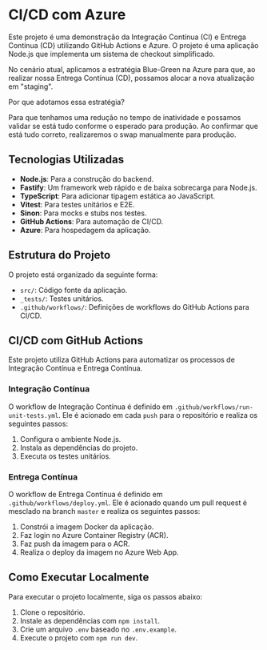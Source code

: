 # CI/CD com Azure

Este projeto é uma demonstração da Integração Contínua (CI) e Entrega Contínua (CD) utilizando GitHub Actions e Azure. O projeto é uma aplicação Node.js que implementa um sistema de checkout simplificado.

No cenário atual, aplicamos a estratégia Blue-Green na Azure para que, ao realizar nossa Entrega Contínua (CD), possamos alocar a nova atualização em "staging".

Por que adotamos essa estratégia?

Para que tenhamos uma redução no tempo de inatividade e possamos validar se está tudo conforme o esperado para produção. Ao confirmar que está tudo correto, realizaremos o swap manualmente para produção.

## Tecnologias Utilizadas

- **Node.js**: Para a construção do backend.
- **Fastify**: Um framework web rápido e de baixa sobrecarga para Node.js.
- **TypeScript**: Para adicionar tipagem estática ao JavaScript.
- **Vitest**: Para testes unitários e E2E.
- **Sinon**: Para mocks e stubs nos testes.
- **GitHub Actions**: Para automação de CI/CD.
- **Azure**: Para hospedagem da aplicação.

## Estrutura do Projeto

O projeto está organizado da seguinte forma:

- `src/`: Código fonte da aplicação.
- `_tests/`: Testes unitários.
- `.github/workflows/`: Definições de workflows do GitHub Actions para CI/CD.

## CI/CD com GitHub Actions

Este projeto utiliza GitHub Actions para automatizar os processos de Integração Contínua e Entrega Contínua.

### Integração Contínua

O workflow de Integração Contínua é definido em `.github/workflows/run-unit-tests.yml`. Ele é acionado em cada `push` para o repositório e realiza os seguintes passos:

1. Configura o ambiente Node.js.
2. Instala as dependências do projeto.
3. Executa os testes unitários.

### Entrega Contínua

O workflow de Entrega Contínua é definido em `.github/workflows/deploy.yml`. Ele é acionado quando um pull request é mesclado na branch `master` e realiza os seguintes passos:

1. Constrói a imagem Docker da aplicação.
2. Faz login no Azure Container Registry (ACR).
3. Faz push da imagem para o ACR.
4. Realiza o deploy da imagem no Azure Web App.

## Como Executar Localmente

Para executar o projeto localmente, siga os passos abaixo:

1. Clone o repositório.
2. Instale as dependências com `npm install`.
3. Crie um arquivo `.env` baseado no `.env.example`.
4. Execute o projeto com `npm run dev`.
